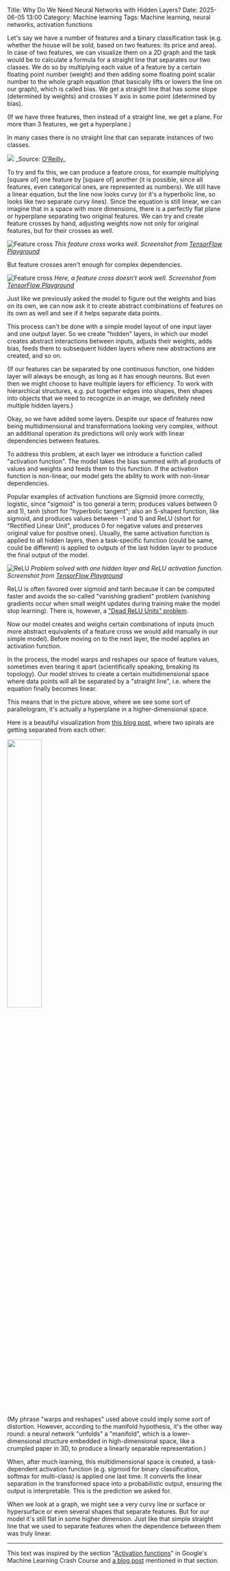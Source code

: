 Title: Why Do We Need Neural Networks with Hidden Layers?
Date: 2025-06-05 13:00
Category: Machine learning
Tags: Machine learning, neural networks, activation functions

Let's say we have a number of features and a binary classification task (e.g. whether the house will be sold, based on two features: its price and area). In case of two features, we can visualize them on a 2D graph and the task would be to calculate a formula for a straight line that separates our two classes. We do so by multiplying each value of a feature by a certain floating point number (weight) and then adding some floating point scalar number to the whole graph equation (that basically lifts or lowers the line on our graph), which is called bias. We get a straight line that has some slope (determined by weights) and crosses Y axis in some point (determined by bias). 

(If we have three features, then instead of a straight line, we get a plane. For more than 3 features, we get a hyperplane.)

In many cases there is no straight line that can separate instances of two classes. 

<img src="https://www.oreilly.com/api/v2/epubs/9781788830577/files/assets/c608dc6d-58f1-4548-b5d7-f3ba22fe1709.png">
_Source: <a href="https://www.oreilly.com/library/view/machine-learning-quick/9781788830577/69e8b23d-701f-4be3-9949-373b98962b43.xhtml">O'Reilly</a>_

To try and fix this, we can produce a feature cross, for example multiplying \[square of\] one feature by \[square of\] another (it is possible, since all features, even categorical ones, are represented as numbers). We still have a linear equation, but the line now looks curvy (or it's a hyperbolic line, so looks like two separate curvy lines). Since the equation is still linear, we can imagine that in a space with more dimensions, there is a perfectly flat plane or hyperplane separating two original features. We can try and create feature crosses by hand, adjusting weights now not only for original features, but for their crosses as well.

![Feature cross]({static}/images/featurecross1.jpg "Feature cross")
_This feature cross works well. Screenshot from [TensorFlow Playground](https://playground.tensorflow.org)_

But feature crosses aren't enough for complex dependencies.

![Feature cross]({static}/images/featurecross2.jpg "Feature cross")
_Here, a feature cross doesn't work well. Screenshot from [TensorFlow Playground](https://playground.tensorflow.org)_

Just like we previously asked the model to figure out the weights and bias on its own, we can now ask it to create abstract combinations of features on its own as well and see if it helps separate data points.

This process can't be done with a simple model layout of one input layer and one output layer. So we create "hidden" layers, in which our model creates abstract interactions between inputs, adjusts their weights, adds bias, feeds them to subsequent hidden layers where new abstractions are created, and so on.

(If our features can be separated by one continuous function, one hidden layer will always be enough, as long as it has enough neurons. But even then we might choose to have multiple layers for efficiency. To work with hierarchical structures, e.g. put together edges into shapes, then shapes into objects that we need to recognize in an image, we definitely need multiple hidden layers.)

Okay, so we have added some layers. Despite our space of features now being multidimensional and transformations looking very complex, without an additional operation its predictions will only work with linear dependencies between features.

To address this problem, at each layer we introduce a function called "activation function". The model takes the bias summed with all products of values and weights and feeds them to this function. If the activation function is non-linear, our model gets the ability to work with non-linear dependencies.

Popular examples of activation functions are Sigmoid (more correctly, logistic, since "sigmoid" is too general a term; produces values between 0 and 1), tanh (short for "hyperbolic tangent"; also an S-shaped function, like sigmoid, and produces values between -1 and 1) and ReLU (short for "Rectified Linear Unit", produces 0 for negative values and preserves original value for positive ones). Usually, the same activation function is applied to all hidden layers, then a task-specific function (could be same, could be different) is applied to outputs of the last hidden layer to produce the final output of the model.

![ReLU]({static}/images/relu.jpg "Problem solved with one hidden layer and ReLU activation function")
_Problem solved with one hidden layer and ReLU activation function. Screenshot from [TensorFlow Playground](https://playground.tensorflow.org)_

ReLU is often favored over sigmoid and tanh because it can be computed faster and avoids the so-called "vanishing gradient" problem (vanishing gradients occur when small weight updates during training make the model stop learning). There is, however, a ["Dead ReLU Units" problem](https://developers.google.com/machine-learning/crash-course/neural-networks/backpropagation#dead_relu_units).

Now our model creates and weighs certain combinations of inputs (much more abstract equivalents of a feature cross we would add manually in our simple model). Before moving on to the next layer, the model applies an activation function.

In the process, the model warps and reshapes our space of feature values, sometimes even tearing it apart (scientifically speaking, breaking its topology). Our model strives to create a certain multidimensional space where data points will all be separated by a "straight line", i.e. where the equation finally becomes linear.

This means that in the picture above, where we see some sort of parallelogram, it's actually a hyperplane in a higher-dimensional space.

Here is a beautiful visualization from [this blog post](https://colah.github.io/posts/2014-03-NN-Manifolds-Topology/), where two spirals are getting separated from each other:

<img width="40%" src="https://colah.github.io/posts/2014-03-NN-Manifolds-Topology/img/spiral.1-2.2-2-2-2-2-2.gif">

(My phrase "warps and reshapes" used above could imply some sort of distortion. However, according to the manifold hypothesis, it's the other way round: a neural network "unfolds" a "manifold", which is a lower-dimensional structure embedded in high-dimensional space, like a crumpled paper in 3D, to produce a linearly separable representation.)

When, after much learning, this multidimensional space is created, a task-dependent activation function (e.g. sigmoid for binary classification, softmax for multi-class) is applied one last time. It converts the linear separation in the transformed space into a probabilistic output, ensuring the output is interpretable. This is the prediction we asked for.

When we look at a graph, we might see a very curvy line or surface or hypersurface or even several shapes that separate features. But for our model it's still flat in some higher dimension. Just like that simple straight line that we used to separate features when the dependence between them was truly linear.

---
This text was inspired by the section "[Activation functions](https://developers.google.com/machine-learning/crash-course/neural-networks/activation-functions)" in Google's Machine Learning Crash Course and [a blog post](https://colah.github.io/posts/2014-03-NN-Manifolds-Topology/) mentioned in that section.